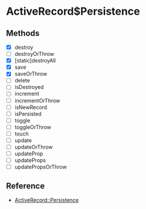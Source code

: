 # ActiveRecord$Persistence

## Methods

- [x] destroy
- [ ] destroyOrThrow
- [x] [static]destroyAll
- [x] save
- [x] saveOrThrow
- [ ] delete
- [ ] isDestroyed
- [ ] increment
- [ ] incrementOrThrow
- [ ] isNewRecord
- [ ] isPersisted
- [ ] toggle
- [ ] toggleOrThrow
- [ ] touch
- [ ] update
- [ ] updateOrThrow
- [ ] updateProp
- [ ] updateProps
- [ ] updatePropsOrThrow

## Reference

- [ActiveRecord::Persistence](https://api.rubyonrails.org/classes/ActiveRecord/Persistence.html)
